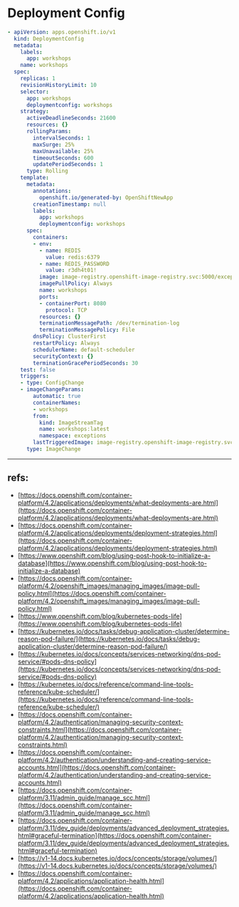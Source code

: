 # Deployment Config

```yaml
- apiVersion: apps.openshift.io/v1
  kind: DeploymentConfig
  metadata:
    labels:
      app: workshops
    name: workshops
  spec:
    replicas: 1
    revisionHistoryLimit: 10
    selector:
      app: workshops
      deploymentconfig: workshops
    strategy:
      activeDeadlineSeconds: 21600
      resources: {}
      rollingParams:
        intervalSeconds: 1
        maxSurge: 25%
        maxUnavailable: 25%
        timeoutSeconds: 600
        updatePeriodSeconds: 1
      type: Rolling
    template:
      metadata:
        annotations:
          openshift.io/generated-by: OpenShiftNewApp
        creationTimestamp: null
        labels:
          app: workshops
          deploymentconfig: workshops
      spec:
        containers:
        - env:
          - name: REDIS
            value: redis:6379
          - name: REDIS_PASSWORD
            value: r3dh4t01!
          image: image-registry.openshift-image-registry.svc:5000/exceptions/workshops@sha256:281534a2c1fa9b70e59747baf01edda10c2687fb6e333d239bd4904d9ca280d8
          imagePullPolicy: Always
          name: workshops
          ports:
          - containerPort: 8080
            protocol: TCP
          resources: {}
          terminationMessagePath: /dev/termination-log
          terminationMessagePolicy: File
        dnsPolicy: ClusterFirst
        restartPolicy: Always
        schedulerName: default-scheduler
        securityContext: {}
        terminationGracePeriodSeconds: 30
    test: false
    triggers:
    - type: ConfigChange
    - imageChangeParams:
        automatic: true
        containerNames:
        - workshops
        from:
          kind: ImageStreamTag
          name: workshops:latest
          namespace: exceptions
        lastTriggeredImage: image-registry.openshift-image-registry.svc:5000/exceptions/workshops@sha256:281534a2c1fa9b70e59747baf01edda10c2687fb6e333d239bd4904d9ca280d8
      type: ImageChange
```


---


## refs:

- [https://docs.openshift.com/container-platform/4.2/applications/deployments/what-deployments-are.html](https://docs.openshift.com/container-platform/4.2/applications/deployments/what-deployments-are.html)
- [https://docs.openshift.com/container-platform/4.2/applications/deployments/deployment-strategies.html](https://docs.openshift.com/container-platform/4.2/applications/deployments/deployment-strategies.html)
- [https://www.openshift.com/blog/using-post-hook-to-initialize-a-database](https://www.openshift.com/blog/using-post-hook-to-initialize-a-database)
- [https://docs.openshift.com/container-platform/4.2/openshift_images/managing_images/image-pull-policy.html](https://docs.openshift.com/container-platform/4.2/openshift_images/managing_images/image-pull-policy.html)
- [https://www.openshift.com/blog/kubernetes-pods-life](https://www.openshift.com/blog/kubernetes-pods-life)
- [https://kubernetes.io/docs/tasks/debug-application-cluster/determine-reason-pod-failure/](https://kubernetes.io/docs/tasks/debug-application-cluster/determine-reason-pod-failure/)
- [https://kubernetes.io/docs/concepts/services-networking/dns-pod-service/#pods-dns-policy](https://kubernetes.io/docs/concepts/services-networking/dns-pod-service/#pods-dns-policy)
- [https://kubernetes.io/docs/reference/command-line-tools-reference/kube-scheduler/](https://kubernetes.io/docs/reference/command-line-tools-reference/kube-scheduler/)
- [https://docs.openshift.com/container-platform/4.2/authentication/managing-security-context-constraints.html](https://docs.openshift.com/container-platform/4.2/authentication/managing-security-context-constraints.html)
- [https://docs.openshift.com/container-platform/4.2/authentication/understanding-and-creating-service-accounts.html](https://docs.openshift.com/container-platform/4.2/authentication/understanding-and-creating-service-accounts.html)
- [https://docs.openshift.com/container-platform/3.11/admin_guide/manage_scc.html](https://docs.openshift.com/container-platform/3.11/admin_guide/manage_scc.html)
- [https://docs.openshift.com/container-platform/3.11/dev_guide/deployments/advanced_deployment_strategies.html#graceful-termination](https://docs.openshift.com/container-platform/3.11/dev_guide/deployments/advanced_deployment_strategies.html#graceful-termination)
- [https://v1-14.docs.kubernetes.io/docs/concepts/storage/volumes/](https://v1-14.docs.kubernetes.io/docs/concepts/storage/volumes/)
- [https://docs.openshift.com/container-platform/4.2/applications/application-health.html](https://docs.openshift.com/container-platform/4.2/applications/application-health.html)
